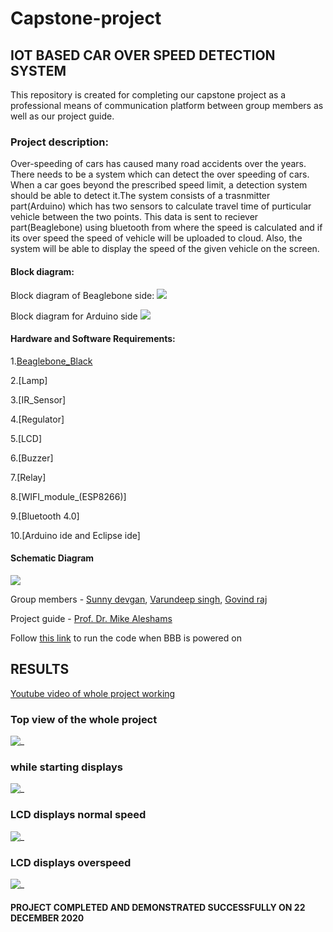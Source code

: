 # Capstone-project

## IOT BASED  CAR OVER SPEED DETECTION SYSTEM 
This repository is created  for completing our capstone project as a professional means of communication platform  between  group members as well as our project guide.

### Project description:
Over-speeding of cars has caused many road accidents over the years. There needs to be a system which can detect the over speeding of cars. When a car goes beyond the prescribed speed limit, a detection system should be able to detect it.The system consists of a trasnmitter part(Arduino) which has two sensors to calculate travel time of purticular vehicle between the two points. This data is sent to reciever part(Beaglebone) using bluetooth from where the speed is calculated and if its over speed the speed of vehicle will be uploaded to cloud.  Also, the system will be able to display the speed of the given vehicle on the screen. 

#### Block diagram:
Block diagram of Beaglebone side:
![ ](Images/DiagramA.jpeg)

Block diagram for Arduino side
![ ](Images/DiagramB.jpeg)

#### Hardware and Software Requirements:
   1.[Beaglebone_Black](https://www.digikey.ca/en/products/detail/beagleboard-by-seeed-studio/102110420/12719590?utm_adgroup=Evaluation%20Boards%20-%20Embedded%20-%20MCU%2C%20DSP&utm_source=google&utm_medium=cpc&utm_campaign=Shopping_Product_Development%20Boards%2C%20Kits%2C%20Programmers&utm_term=&productid=12719590&gclid=Cj0KCQjwuL_8BRCXARIsAGiC51BVzyq_I_2stbbYRDzswXCFJ0aKnE0YJBpbYnf2cxqE4PewZnPxM0kaAh7zEALw_wcB)
   
   2.[Lamp]
   
   3.[IR_Sensor]
   
   4.[Regulator]
   
   5.[LCD]
   
   6.[Buzzer]
   
   7.[Relay]
   
   8.[WIFI_module_(ESP8266)]
   
   9.[Bluetooth 4.0]
   
   10.[Arduino ide and Eclipse ide]
   
#### Schematic Diagram

![ ](Images/SchematicDiagram-1.jpg)


Group members - [Sunny devgan](https://github.com/MrSunnyDevgan), [Varundeep singh](https://github.com/varundeepsethi), [Govind raj](https://github.com/gov466)

Project guide - [Prof. Dr. Mike Aleshams](https://github.com/mikeshams)

Follow [this link](https://stackoverflow.com/questions/28854705/executing-a-script-on-startup-using-beaglebone-black) to run the code when BBB is powered on

## RESULTS
[Youtube video of whole project working](https://www.youtube.com/watch?v=AKwDU2gV4gU)
   ### Top view of the whole project	
   ![_](Images/result.jpeg)
   ### while starting displays
   ![_](Images/projectname.jpeg)
   ### LCD displays normal speed
   ![_](Images/normalspeed.jpeg)
   ### LCD displays overspeed
   ![_](Images/overspeed.PNG)
   
   #### PROJECT COMPLETED AND DEMONSTRATED SUCCESSFULLY ON 22 DECEMBER 2020                                                                                                                                                                                                                                           
